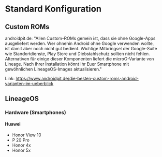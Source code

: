 # Standard Konfiguration

## Custom ROMs

androidpit.de: "Allen Custom-ROMs gemein ist, dass sie ohne Google-Apps ausgeliefert werden. Wer ohnehin Android ohne Google verwenden wollte, ist damit aber noch nicht gut bedient. Wichtige Mitbringsel der Google-Suite wie Standortdienste, Play Store und Diebstahlschutz sollten nicht fehlen. Alternativen für einige dieser Komponenten liefert die microG-Variante von Lineage. Nach ihrer Installation könnt Ihr Euer Smartphone mit gewöhnlichen LineageOS-Images aktualisieren."

Link: https://www.androidpit.de/die-besten-custom-roms-android-varianten-im-ueberblick

## LineageOS

### Hardware (Smartphones)

#### Huawei 

- Honor View 10
- P 20 Pro
- Honor 4x
- Honor 5x
